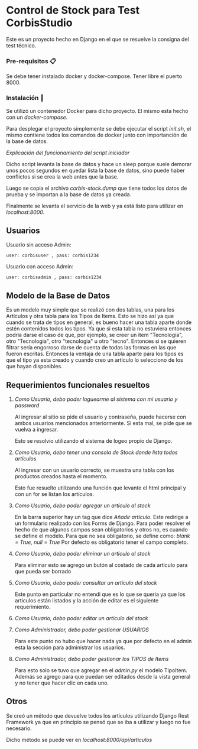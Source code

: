 
# Control de Stock para Test CorbisStudio

Este es un proyecto hecho en Django en el que se resuelve la consigna del test técnico.

### Pre-requisitos 📋

Se debe tener instalado docker y docker-compose. 
Tener libre el puerto 8000. 

### Instalación 🔧

Se utilizó un contenedor Docker para dicho proyecto. El mismo esta hecho con un _docker-compose_.

Para desplegar el proyecto simplemente se debe ejecutar el script _init.sh_, el mismo contiene todos los comandos de docker junto con importanción de la base de datos.

_Explicación del funcionamiento del script iniciador_

Dicho script levanta la base de datos y hace un sleep porque suele demorar unos pocos segundos en quedar lista la base de datos, sino puede haber conflictos si se crea la web antes que la base.

Luego se copia el archivo _corbis-stock.dump_ que tiene todos los datos de prueba y se importan a la base de datos ya creada.

Finalmente se levanta el servicio de la web y ya está listo para utilizar en _localhost:8000_.

## Usuarios 
Usuario sin acceso Admin:

    user: corbisuser , pass: corbis1234


Usuario con acceso Admin:

    user: corbisadmin , pass: corbis1234

## Modelo de la Base de Datos
Es un modelo muy simple que se realizó con dos tablas, una para los Artículos y otra tabla para los Tipos de Items. Esto se hizo así ya que cuando se trata de tipos en general, es bueno hacer una tabla aparte donde estén contenidos todos los tipos. Ya que si esta tabla no estuviera entonces podría darse el caso de que, por ejemplo, se creer un item "Tecnología", otro "Tecnologia", otro "tecnologia" u otro "tecno". Entonces si se quieren filtrar sería engorroso darse de cuenta de todas las formas en las que fueron escritas. Entonces la ventaja de una tabla aparte para los tipos es que el tipo ya esta creado y cuando creo un artículo lo selecciono de los que hayan disponibles. 

## Requerimientos funcionales resueltos
1. _Como Usuario, debo poder loguearme al sistema con mi usuario y password_

    Al ingresar al sitio se pide el usuario y contraseña, puede hacerse con ambos usuarios mencionados anteriormente. Si esta mal, se pide que se vuelva a ingresar.

    Esto se resolvio utilizando el sistema de logeo propio de Django. 

2. _Como Usuario, debo tener una consola de Stock donde lista todos artículos_

    Al ingresar con un usuario correcto, se muestra una tabla con los productos creados hasta el momento. 

    Esto fue resuelto utilizando una función que levante el html principal y con un for se listan los artículos.

3. _Como Usuario, debo poder agregar un artículo al stock_

    En la barra superior hay un tag que dice _Añadir artículo_. Este redirige a un formulario realizado con los Forms de Django. 
    Para poder resolver el hecho de que algunos campos sean obligatorios y otros no, es cuando se define el modelo. Para que no sea obligatorio, se define como:
        _blank = True, null = True_
    Por defecto es obligatorio tener el campo completo.

4. _Como Usuario, debo poder eliminar un artículo al stock_

    Para eliminar esto se agrego un butón al costado de cada articulo para que pueda ser borrado

5. _Como Usuario, debo poder consultar un artículo del stock_

    Este punto en particular no entendi que es lo que se queria ya que los articulos están listados y la acción de editar es el siguiente requerimiento.

6. _Como Usuario, debo poder editar un artículo del stock_

7. _Como Administrador, debo poder gestionar USUARIOS_

    Para este punto no hubo que hacer nada ya que por defecto en el admin esta la sección para administrar los usuarios.

8. _Como Administrador, debo poder gestionar los TIPOS de Items_

    Para esto solo se tuvo que agregar en el _admin.py_ el modelo TipoItem. Además se agrego para que puedan ser editados desde la vista general y no tener que hacer clic en cada uno.

## Otros
Se creó un método que devuelve todos los artículos utilizando Django Rest Framework ya que en principio se pensó que se iba a utilizar y luego no fue necesario.

Dicho método se puede ver en _localhost:8000/api/articulos_